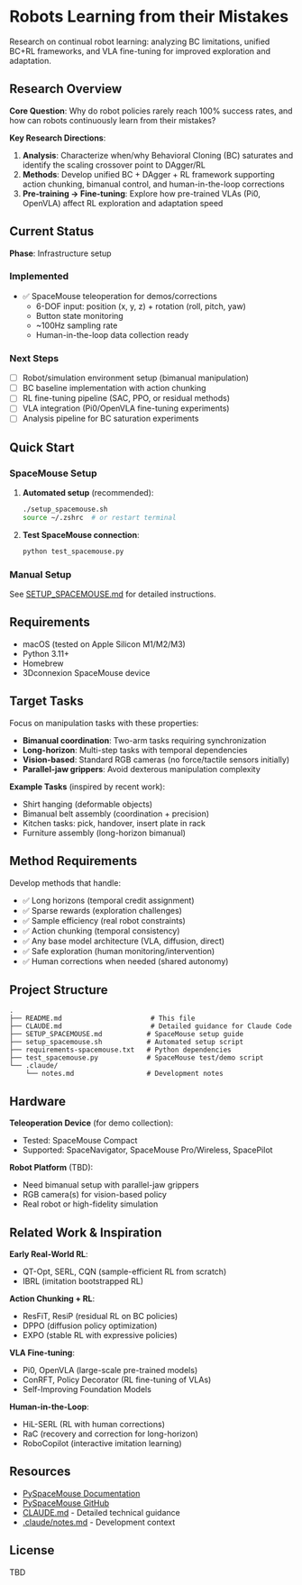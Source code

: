 # Robots Learning from their Mistakes

Research on continual robot learning: analyzing BC limitations, unified BC+RL frameworks, and VLA fine-tuning for improved exploration and adaptation.

## Research Overview

**Core Question**: Why do robot policies rarely reach 100% success rates, and how can robots continuously learn from their mistakes?

**Key Research Directions**:
1. **Analysis**: Characterize when/why Behavioral Cloning (BC) saturates and identify the scaling crossover point to DAgger/RL
2. **Methods**: Develop unified BC + DAgger + RL framework supporting action chunking, bimanual control, and human-in-the-loop corrections
3. **Pre-training → Fine-tuning**: Explore how pre-trained VLAs (Pi0, OpenVLA) affect RL exploration and adaptation speed

## Current Status

**Phase**: Infrastructure setup

### Implemented
- ✅ SpaceMouse teleoperation for demos/corrections
  - 6-DOF input: position (x, y, z) + rotation (roll, pitch, yaw)
  - Button state monitoring
  - ~100Hz sampling rate
  - Human-in-the-loop data collection ready

### Next Steps
- [ ] Robot/simulation environment setup (bimanual manipulation)
- [ ] BC baseline implementation with action chunking
- [ ] RL fine-tuning pipeline (SAC, PPO, or residual methods)
- [ ] VLA integration (Pi0/OpenVLA fine-tuning experiments)
- [ ] Analysis pipeline for BC saturation experiments

## Quick Start

### SpaceMouse Setup

1. **Automated setup** (recommended):
   ```bash
   ./setup_spacemouse.sh
   source ~/.zshrc  # or restart terminal
   ```

2. **Test SpaceMouse connection**:
   ```bash
   python test_spacemouse.py
   ```

### Manual Setup

See [SETUP_SPACEMOUSE.md](SETUP_SPACEMOUSE.md) for detailed instructions.

## Requirements

- macOS (tested on Apple Silicon M1/M2/M3)
- Python 3.11+
- Homebrew
- 3Dconnexion SpaceMouse device

## Target Tasks

Focus on manipulation tasks with these properties:
- **Bimanual coordination**: Two-arm tasks requiring synchronization
- **Long-horizon**: Multi-step tasks with temporal dependencies
- **Vision-based**: Standard RGB cameras (no force/tactile sensors initially)
- **Parallel-jaw grippers**: Avoid dexterous manipulation complexity

**Example Tasks** (inspired by recent work):
- Shirt hanging (deformable objects)
- Bimanual belt assembly (coordination + precision)
- Kitchen tasks: pick, handover, insert plate in rack
- Furniture assembly (long-horizon bimanual)

## Method Requirements

Develop methods that handle:
- ✅ Long horizons (temporal credit assignment)
- ✅ Sparse rewards (exploration challenges)
- ✅ Sample efficiency (real robot constraints)
- ✅ Action chunking (temporal consistency)
- ✅ Any base model architecture (VLA, diffusion, direct)
- ✅ Safe exploration (human monitoring/intervention)
- ✅ Human corrections when needed (shared autonomy)

## Project Structure

```
.
├── README.md                      # This file
├── CLAUDE.md                      # Detailed guidance for Claude Code
├── SETUP_SPACEMOUSE.md           # SpaceMouse setup guide
├── setup_spacemouse.sh           # Automated setup script
├── requirements-spacemouse.txt   # Python dependencies
├── test_spacemouse.py            # SpaceMouse test/demo script
└── .claude/
    └── notes.md                  # Development notes
```

## Hardware

**Teleoperation Device** (for demo collection):
- Tested: SpaceMouse Compact
- Supported: SpaceNavigator, SpaceMouse Pro/Wireless, SpacePilot

**Robot Platform** (TBD):
- Need bimanual setup with parallel-jaw grippers
- RGB camera(s) for vision-based policy
- Real robot or high-fidelity simulation

## Related Work & Inspiration

**Early Real-World RL**:
- QT-Opt, SERL, CQN (sample-efficient RL from scratch)
- IBRL (imitation bootstrapped RL)

**Action Chunking + RL**:
- ResFiT, ResiP (residual RL on BC policies)
- DPPO (diffusion policy optimization)
- EXPO (stable RL with expressive policies)

**VLA Fine-tuning**:
- Pi0, OpenVLA (large-scale pre-trained models)
- ConRFT, Policy Decorator (RL fine-tuning of VLAs)
- Self-Improving Foundation Models

**Human-in-the-Loop**:
- HiL-SERL (RL with human corrections)
- RaC (recovery and correction for long-horizon)
- RoboCopilot (interactive imitation learning)

## Resources

- [PySpaceMouse Documentation](https://spacemouse.kubaandrysek.cz/)
- [PySpaceMouse GitHub](https://github.com/JakubAndrysek/PySpaceMouse)
- [CLAUDE.md](CLAUDE.md) - Detailed technical guidance
- [.claude/notes.md](.claude/notes.md) - Development context

## License

TBD

